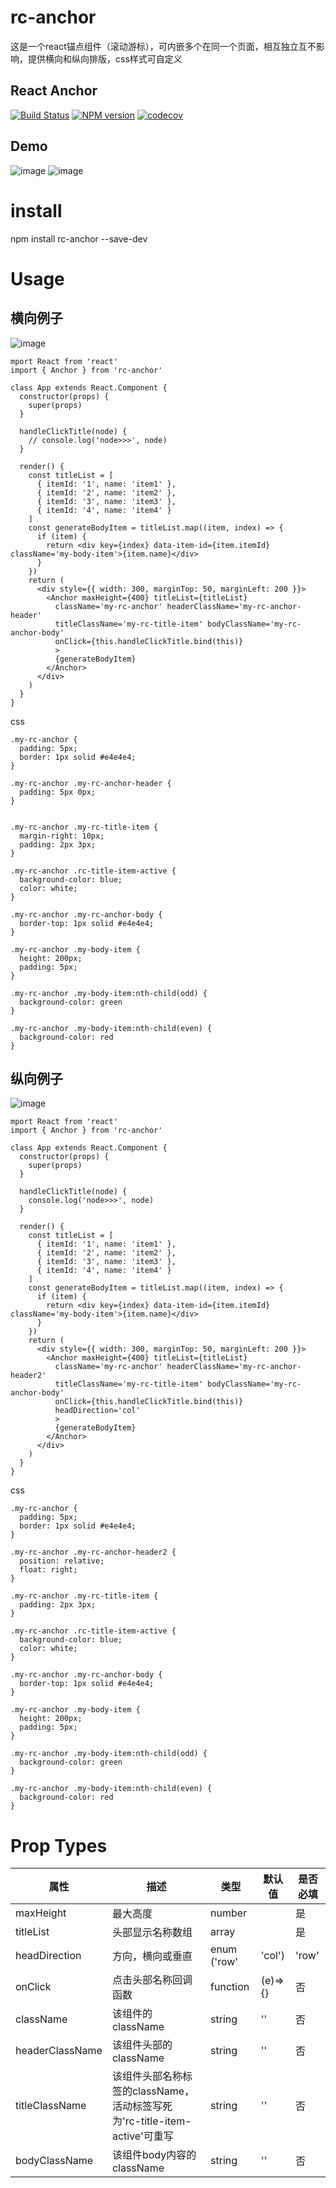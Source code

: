 # rc-anchor
这是一个react锚点组件（滚动游标），可内嵌多个在同一个页面，相互独立互不影响，提供横向和纵向排版，css样式可自定义

## React Anchor
[![Build Status](https://travis-ci.org/ctq123/rcAnchor.svg?branch=master&foo=bar)](https://travis-ci.org/ctq123/rcAnchor)
[![NPM version](https://img.shields.io/badge/npm-v5.7.1-green.svg?style=flat)](https://www.npmjs.com/package/rc-anchor)
[![codecov](https://codecov.io/gh/ctq123/rcAnchor/branch/master/graph/badge.svg)](https://codecov.io/gh/ctq123/rcAnchor)

## Demo
![image](https://github.com/ctq123/rcAnchor/blob/master/examples/gif/example1.gif)
![image](https://github.com/ctq123/rcAnchor/blob/master/examples/gif/example2.gif)
# install
npm install rc-anchor --save-dev
# Usage

## 横向例子
![image](https://github.com/ctq123/rcAnchor/blob/master/examples/gif/example1.gif)
```
mport React from 'react'
import { Anchor } from 'rc-anchor'

class App extends React.Component {
  constructor(props) {
    super(props)
  }

  handleClickTitle(node) {
    // console.log('node>>>', node)
  }

  render() {
    const titleList = [
      { itemId: '1', name: 'item1' },
      { itemId: '2', name: 'item2' },
      { itemId: '3', name: 'item3' },
      { itemId: '4', name: 'item4' }
    ]
    const generateBodyItem = titleList.map((item, index) => {
      if (item) {
        return <div key={index} data-item-id={item.itemId} className='my-body-item'>{item.name}</div>
      }
    })
    return (
      <div style={{ width: 300, marginTop: 50, marginLeft: 200 }}>
        <Anchor maxHeight={400} titleList={titleList}
          className='my-rc-anchor' headerClassName='my-rc-anchor-header'
          titleClassName='my-rc-title-item' bodyClassName='my-rc-anchor-body'
          onClick={this.handleClickTitle.bind(this)}
          >
          {generateBodyItem}
        </Anchor>
      </div>
    )
  }
}
```
css
```
.my-rc-anchor {
  padding: 5px;
  border: 1px solid #e4e4e4;
}

.my-rc-anchor .my-rc-anchor-header {
  padding: 5px 0px;
}


.my-rc-anchor .my-rc-title-item {
  margin-right: 10px;
  padding: 2px 3px;
}

.my-rc-anchor .rc-title-item-active {
  background-color: blue;
  color: white;
}

.my-rc-anchor .my-rc-anchor-body {
  border-top: 1px solid #e4e4e4;
}

.my-rc-anchor .my-body-item {
  height: 200px;
  padding: 5px;
}

.my-rc-anchor .my-body-item:nth-child(odd) {
  background-color: green
}

.my-rc-anchor .my-body-item:nth-child(even) {
  background-color: red
}
```

## 纵向例子
![image](https://github.com/ctq123/rcAnchor/blob/master/examples/gif/example2.gif)

```
mport React from 'react'
import { Anchor } from 'rc-anchor'

class App extends React.Component {
  constructor(props) {
    super(props)
  }

  handleClickTitle(node) {
    console.log('node>>>', node)
  }

  render() {
    const titleList = [
      { itemId: '1', name: 'item1' },
      { itemId: '2', name: 'item2' },
      { itemId: '3', name: 'item3' },
      { itemId: '4', name: 'item4' }
    ]
    const generateBodyItem = titleList.map((item, index) => {
      if (item) {
        return <div key={index} data-item-id={item.itemId} className='my-body-item'>{item.name}</div>
      }
    })
    return (
      <div style={{ width: 300, marginTop: 50, marginLeft: 200 }}>
        <Anchor maxHeight={400} titleList={titleList}
          className='my-rc-anchor' headerClassName='my-rc-anchor-header2'
          titleClassName='my-rc-title-item' bodyClassName='my-rc-anchor-body'
          onClick={this.handleClickTitle.bind(this)}
          headDirection='col'
          >
          {generateBodyItem}
        </Anchor>
      </div>
    )
  }
}
```
css

```
.my-rc-anchor {
  padding: 5px;
  border: 1px solid #e4e4e4;
}

.my-rc-anchor .my-rc-anchor-header2 {
  position: relative;
  float: right;
}

.my-rc-anchor .my-rc-title-item {
  padding: 2px 3px;
}

.my-rc-anchor .rc-title-item-active {
  background-color: blue;
  color: white;
}

.my-rc-anchor .my-rc-anchor-body {
  border-top: 1px solid #e4e4e4;
}

.my-rc-anchor .my-body-item {
  height: 200px;
  padding: 5px;
}

.my-rc-anchor .my-body-item:nth-child(odd) {
  background-color: green
}

.my-rc-anchor .my-body-item:nth-child(even) {
  background-color: red
}
```



# Prop Types

属性 | 描述 | 类型 | 默认值 | 是否必填
---|---|---|---|--
maxHeight | 最大高度 | number |  | 是
titleList | 头部显示名称数组 | array |  | 是
headDirection | 方向，横向或垂直 | enum ('row'|'col') | 'row' | 否
onClick | 点击头部名称回调函数 | function | (e)=>{} | 否
className | 该组件的className | string | '' | 否
headerClassName | 该组件头部的className | string | '' | 否
titleClassName | 该组件头部名称标签的className，活动标签写死为'rc-title-item-active'可重写 | string | '' | 否
bodyClassName | 该组件body内容的className | string | '' | 否